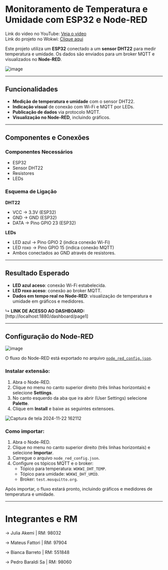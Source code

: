 # Monitoramento de Temperatura e Umidade com ESP32 e Node-RED
Link do video no YouTube: [Veja o video](https://youtu.be/Scx7vx8w3jU)  
Link do projeto no Wokwi: [Clique aqui](https://wokwi.com/projects/414485137960169473) 

Este projeto utiliza um **ESP32** conectado a um **sensor DHT22** para medir temperatura e umidade. Os dados são enviados para um broker MQTT e visualizados no **Node-RED**.

![image](https://github.com/user-attachments/assets/3eeb27c5-dd93-484e-ae5c-7fa9d2ced43d)

---

## Funcionalidades

- **Medição de temperatura e umidade** com o sensor DHT22.  
- **Indicação visual** de conexão com Wi-Fi e MQTT por LEDs.  
- **Publicação de dados** via protocolo MQTT.  
- **Visualização no Node-RED**, incluindo gráficos.

---

## Componentes e Conexões

### Componentes Necessários

- ESP32  
- Sensor DHT22  
- Resistores  
- LEDs  

### Esquema de Ligação  

**DHT22**  
- VCC → 3.3V (ESP32)  
- GND → GND (ESP32)  
- DATA → Pino GPIO 23 (ESP32)  

**LEDs**  
- LED azul → Pino GPIO 2 (indica conexão Wi-Fi)  
- LED roxo → Pino GPIO 15 (indica conexão MQTT)  
- Ambos conectados ao GND através de resistores.  

---

## Resultado Esperado  

- **LED azul aceso**: conexão Wi-Fi estabelecida.  
- **LED roxo aceso**: conexão ao broker MQTT.  
- **Dados em tempo real no Node-RED**: visualização de temperatura e umidade em gráficos e medidores.

↳ **LINK DE ACESSO AO DASHBOARD:** [http://localhost:1880/dashboard/page1]  


---

## Configuração do Node-RED  

![image](https://github.com/user-attachments/assets/05b1346e-2264-4496-9fd1-422649eddc0d)

O fluxo do Node-RED está exportado no arquivo [`node_red_config.json`](https://github.com/pedrobaraldi/GS-IoT/blob/main/node_red_config.json).  

### Instalar extensão:
1. Abra o Node-RED.
2. Clique no menu no canto superior direito (três linhas horizontais) e selecione **Settings**.
3. No canto esquerdo da aba que ira abrir (User Settings) selecione **Palette**.
4. Clique em **Install** e baixe as seguintes extensoes.

  ![Captura de tela 2024-11-22 162112](https://github.com/user-attachments/assets/e9407bf2-6c21-4bc5-8434-a8c6ab414706)


### Como importar:    
1. Abra o Node-RED.  
2. Clique no menu no canto superior direito (três linhas horizontais) e selecione **Importar**.  
3. Carregue o arquivo `node_red_config.json`.  
4. Configure os tópicos MQTT e o broker:
   - Tópico para temperatura: `WOKWI_DHT_TEMP`.  
   - Tópico para umidade: `WOKWI_DHT_UMID`.  
   - Broker: `test.mosquitto.org`.  

Após importar, o fluxo estará pronto, incluindo gráficos e medidores de temperatura e umidade.  

---
# Integrantes e RM
-> Julia Akemi | RM: 98032

-> Mateus Fattori | RM: 97904 

-> Bianca Barreto | RM: 551848

-> Pedro Baraldi Sa | RM: 98060
